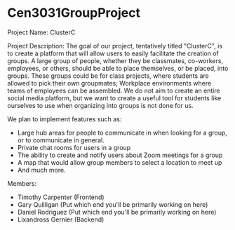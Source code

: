 # Cen3031GroupProject

Project Name: ClusterC

Project Description: The goal of our project, tentatively titled "ClusterC", is to create a platform that will allow users to easily facilitate the creation of groups. A large group of people, whether they be classmates, co-workers, employees, or others, should be able to place themselves, or be placed, into groups. These groups could be for class projects, where students are allowed to pick their own groupmates; Workplace environments where teams of employees can be assembled. We do not aim to create an entire social media platform, but we want to create a useful tool for students like ourselves to use when organizing into groups is not done for us.  

We plan to implement features such as:  
- Large hub areas for people to communicate in when looking for a group, or to communicate in general.
- Private chat rooms for users in a group
- The ability to create and notify users about Zoom meetings for a group
- A map that would allow group members to select a location to meet up
- And much more.

Members:  
 - Timothy Carpenter (Frontend)  
 - Gary Quilligan (Put which end you'll be primarily working on here)  
 - Daniel Rodriguez (Put which end you'll be primarily working on here)  
 - Lixandross Gernier (Backend)  
